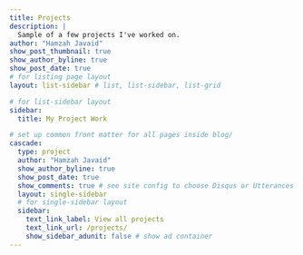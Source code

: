 ```yaml
---
title: Projects
description: |
  Sample of a few projects I've worked on.
author: "Hamzah Javaid"
show_post_thumbnail: true
show_author_byline: true
show_post_date: true
# for listing page layout
layout: list-sidebar # list, list-sidebar, list-grid

# for list-sidebar layout
sidebar: 
  title: My Project Work

# set up common front matter for all pages inside blog/
cascade:
  type: project
  author: "Hamzah Javaid"
  show_author_byline: true
  show_post_date: true
  show_comments: true # see site config to choose Disqus or Utterances
  layout: single-sidebar
  # for single-sidebar layout
  sidebar:
    text_link_label: View all projects
    text_link_url: /projects/
    show_sidebar_adunit: false # show ad container
---
```


